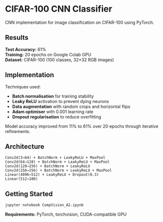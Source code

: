 # CIFAR-100 CNN Classifier

CNN implementation for image classification on CIFAR-100 using PyTorch.

## Results

**Test Accuracy:** 61%  
**Training:** 20 epochs on Google Colab GPU  
**Dataset:** CIFAR-100 (100 classes, 32×32 RGB images)

## Implementation

Techniques used:

- **Batch normalisation** for training stability
- **Leaky ReLU** activation to prevent dying neurons  
- **Data augmentation** with random crops and horizontal flips
- **Adam optimiser** with 0.001 learning rate
- **Dropout regularisation** to reduce overfitting

Model accuracy improved from 11% to 61% over 20 epochs through iterative refinements.

## Architecture

```
Conv2d(3→64) + BatchNorm + LeakyReLU + MaxPool
Conv2d(64→128) + BatchNorm + LeakyReLU + MaxPool
Conv2d(128→256) + BatchNorm + LeakyReLU
Conv2d(256→256) + BatchNorm + LeakyReLU + MaxPool
Linear(4096→512) + LeakyReLU + Dropout(0.3)
Linear(512→100)
```

## Getting Started

```bash
jupyter notebook CompVision_A2.ipynb
```

**Requirements:** PyTorch, torchvision, CUDA-compatible GPU
